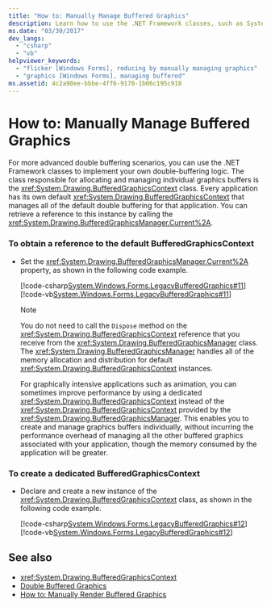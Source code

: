 ```yaml
---
title: "How to: Manually Manage Buffered Graphics"
description: Learn how to use the .NET Framework classes, such as System.Drawing.BufferedGraphicsContext, to manually manage double-buffering logic for advanced scenarios.
ms.date: "03/30/2017"
dev_langs: 
  - "csharp"
  - "vb"
helpviewer_keywords: 
  - "flicker [Windows Forms], reducing by manually managing graphics"
  - "graphics [Windows Forms], managing buffered"
ms.assetid: 4c2a90ee-bbbe-4ff6-9170-1b06c195c918
---
```

# How to: Manually Manage Buffered Graphics
For more advanced double buffering scenarios, you can use the .NET Framework classes to implement your own double-buffering logic. The class responsible for allocating and managing individual graphics buffers is the <xref:System.Drawing.BufferedGraphicsContext> class. Every application has its own default <xref:System.Drawing.BufferedGraphicsContext> that manages all of the default double buffering for that application. You can retrieve a reference to this instance by calling the <xref:System.Drawing.BufferedGraphicsManager.Current%2A>.  
  
### To obtain a reference to the default BufferedGraphicsContext  
  
- Set the <xref:System.Drawing.BufferedGraphicsManager.Current%2A> property, as shown in the following code example.  
  
     [!code-csharp[System.Windows.Forms.LegacyBufferedGraphics#11](~/samples/snippets/csharp/VS_Snippets_Winforms/System.Windows.Forms.LegacyBufferedGraphics/CS/Class1.cs#11)]
     [!code-vb[System.Windows.Forms.LegacyBufferedGraphics#11](~/samples/snippets/visualbasic/VS_Snippets_Winforms/System.Windows.Forms.LegacyBufferedGraphics/VB/Class1.vb#11)]  
  
    > [!NOTE]
    > You do not need to call the `Dispose` method on the <xref:System.Drawing.BufferedGraphicsContext> reference that you receive from the <xref:System.Drawing.BufferedGraphicsManager> class. The <xref:System.Drawing.BufferedGraphicsManager> handles all of the memory allocation and distribution for default <xref:System.Drawing.BufferedGraphicsContext> instances.  
  
     For graphically intensive applications such as animation, you can sometimes improve performance by using a dedicated <xref:System.Drawing.BufferedGraphicsContext> instead of the <xref:System.Drawing.BufferedGraphicsContext> provided by the <xref:System.Drawing.BufferedGraphicsManager>. This enables you to create and manage graphics buffers individually, without incurring the performance overhead of managing all the other buffered graphics associated with your application, though the memory consumed by the application will be greater.  
  
### To create a dedicated BufferedGraphicsContext  
  
- Declare and create a new instance of the <xref:System.Drawing.BufferedGraphicsContext> class, as shown in the following code example.  
  
     [!code-csharp[System.Windows.Forms.LegacyBufferedGraphics#12](~/samples/snippets/csharp/VS_Snippets_Winforms/System.Windows.Forms.LegacyBufferedGraphics/CS/Class1.cs#12)]
     [!code-vb[System.Windows.Forms.LegacyBufferedGraphics#12](~/samples/snippets/visualbasic/VS_Snippets_Winforms/System.Windows.Forms.LegacyBufferedGraphics/VB/Class1.vb#12)]  
  
## See also

- <xref:System.Drawing.BufferedGraphicsContext>
- [Double Buffered Graphics](double-buffered-graphics.md)
- [How to: Manually Render Buffered Graphics](how-to-manually-render-buffered-graphics.md)
